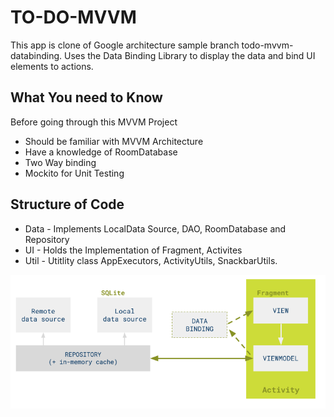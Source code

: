 # TO-DO-MVVM
This app is clone of Google architecture sample branch todo-mvvm-databinding.
Uses the Data Binding Library to display the data and bind UI elements to actions.

## What You need to Know
Before going through this MVVM Project 
* Should be familiar with MVVM Architecture
* Have a knowledge of RoomDatabase
* Two Way binding
* Mockito for Unit Testing

## Structure of Code
* Data - Implements LocalData Source, DAO, RoomDatabase and Repository
* UI - Holds the Implementation of Fragment, Activites
* Util - Utitlity class AppExecutors, ActivityUtils, SnackbarUtils.

<img src="https://github.com/Rajnish23/TO-DO-MVVM/blob/master/mvvm-databinding.png" alt="Data binding keeps the View and ViewModel in sync."/>